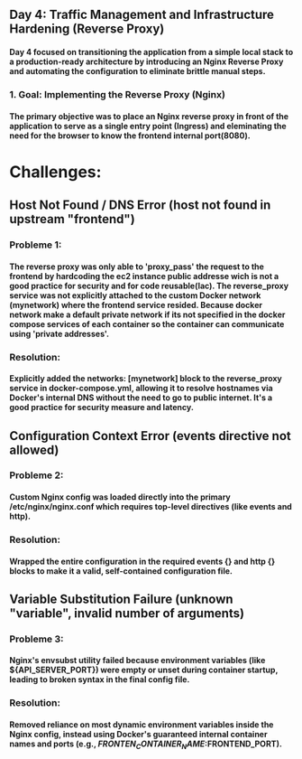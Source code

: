 ## Day 4: Traffic Management and Infrastructure Hardening (Reverse Proxy)

#### Day 4 focused on transitioning the application from a simple local stack to a production-ready architecture by introducing an Nginx Reverse Proxy and automating the configuration to eliminate brittle manual steps.

### 1. Goal: Implementing the Reverse Proxy (Nginx)

#### The primary objective was to place an Nginx reverse proxy in front of the application to serve as a single entry point (Ingress) and eleminating the need for the browser to know the frontend internal port(8080).

# Challenges:


## Host Not Found / DNS Error (host not found in upstream "frontend")

### Probleme 1:
#### The reverse proxy was only able to 'proxy_pass' the request to the frontend by hardcoding the ec2 instance public addresse wich is not a good practice for security and for code reusable(Iac). The reverse_proxy service was not explicitly attached to the custom Docker network (mynetwork) where the frontend service resided. Because docker network make a default private network if its not specified in the docker compose services of each container so the container can communicate using 'private addresses'.

### Resolution: 
#### Explicitly added the networks: [mynetwork] block to the reverse_proxy service in docker-compose.yml, allowing it to resolve hostnames via Docker's internal DNS without the need to go to public internet. It's a good practice for security measure and latency.


## Configuration Context Error (events directive not allowed)

### Probleme 2:
#### Custom Nginx config was loaded directly into the primary /etc/nginx/nginx.conf which requires top-level directives (like events and http).

### Resolution: 
#### Wrapped the entire configuration in the required events {} and http {} blocks to make it a valid, self-contained configuration file.

## Variable Substitution Failure (unknown "variable", invalid number of arguments)

### Probleme 3: 

#### Nginx's envsubst utility failed because environment variables (like ${API_SERVER_PORT}) were empty or unset during container startup, leading to broken syntax in the final config file.

### Resolution: 
#### Removed reliance on most dynamic environment variables inside the Nginx config, instead using Docker's guaranteed internal container names and ports (e.g., $FRONTEN_CONTAINER_NAME:$FRONTEND_PORT).




















